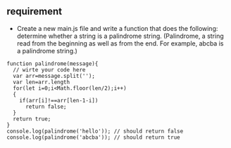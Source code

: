## requirement 
    
- Create a new main.js file and write a function that does the following: determine whether a string is a palindrome string. (Palindrome, a string read from the beginning as well as from the end. For example, abcba is a palindrome string.)

```
function palindrome(message){
  // wirte your code here
  var arr=message.split('');
  var len=arr.length
  for(let i=0;i<Math.floor(len/2);i++)
  {
    if(arr[i]!==arr[len-1-i])
      return false;
  }
  return true;
}
console.log(palindrome('hello')); // should return false
console.log(palindrome('abcba')); // should return true
```
